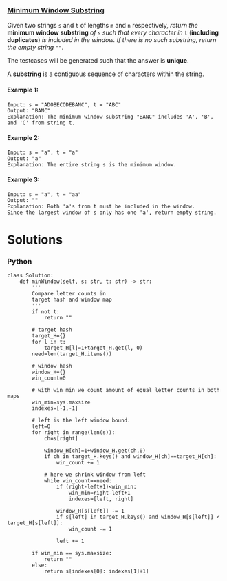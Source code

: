 ### [Minimum Window Substring](https://leetcode.com/problems/minimum-window-substring/) <br>

Given two strings `s` and `t` of lengths `m` and `n` respectively, *return the* **minimum window substring** *of* `s` *such that every character in* `t` (**including duplicates**) *is included in the window. If there is no such substring, return the empty string* `""`.

The testcases will be generated such that the answer is **unique**.

A **substring** is a contiguous sequence of characters within the string.

 


#### Example 1:

```
Input: s = "ADOBECODEBANC", t = "ABC"
Output: "BANC"
Explanation: The minimum window substring "BANC" includes 'A', 'B', and 'C' from string t.

```

#### Example 2:

```
Input: s = "a", t = "a"
Output: "a"
Explanation: The entire string s is the minimum window.

```

#### Example 3:

```
Input: s = "a", t = "aa"
Output: ""
Explanation: Both 'a's from t must be included in the window.
Since the largest window of s only has one 'a', return empty string.

```


# Solutions

### Python
```
class Solution:
    def minWindow(self, s: str, t: str) -> str:
        '''
        Compare letter counts in 
        target hash and window map 
        '''
        if not t:
            return ""
        
        # target hash
        target_H={}
        for l in t:
            target_H[l]=1+target_H.get(l, 0)
        need=len(target_H.items())
            
        # window hash
        window_H={}
        win_count=0
        
        # with win_min we count amount of equal letter counts in both maps
        win_min=sys.maxsize
        indexes=[-1,-1]
        
        # left is the left window bound.
        left=0
        for right in range(len(s)):
            ch=s[right]
            
            window_H[ch]=1+window_H.get(ch,0)
            if ch in target_H.keys() and window_H[ch]==target_H[ch]:
                win_count += 1
            
            # here we shrink window from left 
            while win_count==need:
                if (right-left+1)<win_min:
                    win_min=right-left+1
                    indexes=[left, right]
                    
                window_H[s[left]] -= 1
                if s[left] in target_H.keys() and window_H[s[left]] < target_H[s[left]]:
                    win_count -= 1
            
                left += 1
                
        if win_min == sys.maxsize:
            return ""
        else:
            return s[indexes[0]: indexes[1]+1]

```
